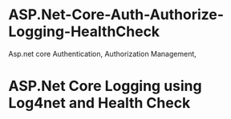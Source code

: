 # ASP.Net-Core-Auth-Authorize-Logging-HealthCheck
Asp.net core Authentication, Authorization Management, 

# ASP.Net Core Logging using Log4net and Health Check
